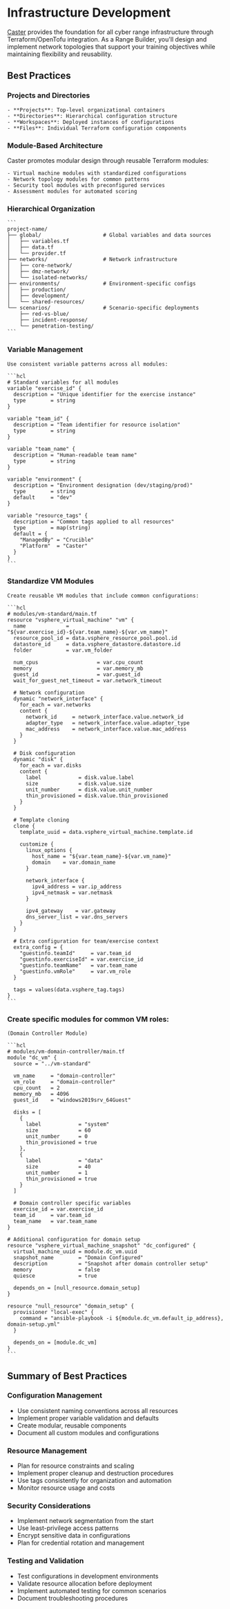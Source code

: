 # Infrastructure Development

[Caster](../../caster/index.md) provides the foundation for all cyber range infrastructure through Terraform/OpenTofu integration. As a Range Builder, you'll design and implement network topologies that support your training objectives while maintaining flexibility and reusability.

## Best Practices

### Projects and Directories

    - **Projects**: Top-level organizational containers
    - **Directories**: Hierarchical configuration structure
    - **Workspaces**: Deployed instances of configurations
    - **Files**: Individual Terraform configuration components

### Module-Based Architecture

  Caster promotes modular design through reusable Terraform modules:

    - Virtual machine modules with standardized configurations
    - Network topology modules for common patterns
    - Security tool modules with preconfigured services
    - Assessment modules for automated scoring

### Hierarchical Organization

    ```
    project-name/
    ├── global/                    # Global variables and data sources
    │   ├── variables.tf
    │   ├── data.tf
    │   └── provider.tf
    ├── networks/                  # Network infrastructure
    │   ├── core-network/
    │   ├── dmz-network/
    │   └── isolated-networks/
    ├── environments/              # Environment-specific configs
    │   ├── production/
    │   ├── development/
    │   └── shared-resources/
    └── scenarios/                 # Scenario-specific deployments
        ├── red-vs-blue/
        ├── incident-response/
        └── penetration-testing/
    ```

### Variable Management

    Use consistent variable patterns across all modules:

    ```hcl
    # Standard variables for all modules
    variable "exercise_id" {
      description = "Unique identifier for the exercise instance"
      type        = string
    }

    variable "team_id" {
      description = "Team identifier for resource isolation"
      type        = string
    }

    variable "team_name" {
      description = "Human-readable team name"
      type        = string
    }

    variable "environment" {
      description = "Environment designation (dev/staging/prod)"
      type        = string
      default     = "dev"
    }

    variable "resource_tags" {
      description = "Common tags applied to all resources"
      type        = map(string)
      default = {
        "ManagedBy" = "Crucible"
        "Platform"  = "Caster"
      }
    }
    ```

### Standardize VM Modules

    Create reusable VM modules that include common configurations:

    ```hcl
    # modules/vm-standard/main.tf
    resource "vsphere_virtual_machine" "vm" {
      name             = "${var.exercise_id}-${var.team_name}-${var.vm_name}"
      resource_pool_id = data.vsphere_resource_pool.pool.id
      datastore_id     = data.vsphere_datastore.datastore.id
      folder           = var.vm_folder

      num_cpus                   = var.cpu_count
      memory                     = var.memory_mb
      guest_id                   = var.guest_id
      wait_for_guest_net_timeout = var.network_timeout

      # Network configuration
      dynamic "network_interface" {
        for_each = var.networks
        content {
          network_id     = network_interface.value.network_id
          adapter_type   = network_interface.value.adapter_type
          mac_address    = network_interface.value.mac_address
        }
      }

      # Disk configuration
      dynamic "disk" {
        for_each = var.disks
        content {
          label            = disk.value.label
          size             = disk.value.size
          unit_number      = disk.value.unit_number
          thin_provisioned = disk.value.thin_provisioned
        }
      }

      # Template cloning
      clone {
        template_uuid = data.vsphere_virtual_machine.template.id

        customize {
          linux_options {
            host_name = "${var.team_name}-${var.vm_name}"
            domain    = var.domain_name
          }

          network_interface {
            ipv4_address = var.ip_address
            ipv4_netmask = var.netmask
          }

          ipv4_gateway    = var.gateway
          dns_server_list = var.dns_servers
        }
      }

      # Extra configuration for team/exercise context
      extra_config = {
        "guestinfo.teamId"     = var.team_id
        "guestinfo.exerciseId" = var.exercise_id
        "guestinfo.teamName"   = var.team_name
        "guestinfo.vmRole"     = var.vm_role
      }

      tags = values(data.vsphere_tag.tags)
    }
    ```

### Create specific modules for common VM roles:

    (Domain Controller Module)

    ```hcl
    # modules/vm-domain-controller/main.tf
    module "dc_vm" {
      source = "../vm-standard"

      vm_name     = "domain-controller"
      vm_role     = "domain-controller"
      cpu_count   = 2
      memory_mb   = 4096
      guest_id    = "windows2019srv_64Guest"

      disks = [
        {
          label            = "system"
          size             = 60
          unit_number      = 0
          thin_provisioned = true
        },
        {
          label            = "data"
          size             = 40
          unit_number      = 1
          thin_provisioned = true
        }
      ]

      # Domain controller specific variables
      exercise_id = var.exercise_id
      team_id     = var.team_id
      team_name   = var.team_name
    }

    # Additional configuration for domain setup
    resource "vsphere_virtual_machine_snapshot" "dc_configured" {
      virtual_machine_uuid = module.dc_vm.uuid
      snapshot_name        = "Domain Configured"
      description          = "Snapshot after domain controller setup"
      memory               = false
      quiesce              = true

      depends_on = [null_resource.domain_setup]
    }

    resource "null_resource" "domain_setup" {
      provisioner "local-exec" {
        command = "ansible-playbook -i ${module.dc_vm.default_ip_address}, domain-setup.yml"
      }

      depends_on = [module.dc_vm]
    }
    ```

## Summary of Best Practices

### Configuration Management

- Use consistent naming conventions across all resources
- Implement proper variable validation and defaults
- Create modular, reusable components
- Document all custom modules and configurations

### Resource Management

- Plan for resource constraints and scaling
- Implement proper cleanup and destruction procedures
- Use tags consistently for organization and automation
- Monitor resource usage and costs

### Security Considerations

- Implement network segmentation from the start
- Use least-privilege access patterns
- Encrypt sensitive data in configurations
- Plan for credential rotation and management

### Testing and Validation

- Test configurations in development environments
- Validate resource allocation before deployment
- Implement automated testing for common scenarios
- Document troubleshooting procedures
